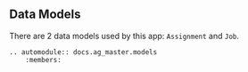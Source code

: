 ```{include} README.md
```

## Data Models

There are 2 data models used by this app: `Assignment` and `Job`.

```{eval-rst}
.. automodule:: docs.ag_master.models
    :members:
```